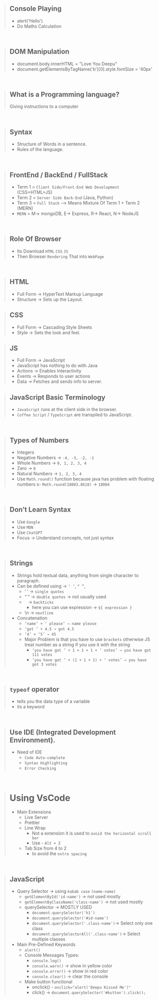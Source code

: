 > ## Console Playing
>
> - alert('Hello')
> - Do Maths Calculation

<br>

> ## DOM Manipulation
>
> - document.body.innerHTML = "Love You Deepu"
> - document.getElementsByTagName('b')[0].style.fontSize = '40px'

<br>

> ## What is a Programming language?
>
> Giving instructions to a computer

<br>

> ## Syntax
>
> - Structure of Words in a sentence.
> - Rules of the language.

<br>

> ## FrontEnd / BackEnd / FullStack
>
> - Term 1 = `Client Side/Front-End Web Development` (CSS+HTML+JS)
> - Term 2 = `Server Side Back-End` (Java, Python)
> - Term 3 = `Full Stack` --> Means Mixture Of Term 1 + Term 2 (MERN)
> - `MERN` = M-> mongoDB, E-> Express, R-> React, N-> NodeJS

<br>

> ## Role Of Browser
>
> - Its Download `HTML` `CSS` `JS`
> - Then Browser `Rendering` That into `WebPage`

<br>

> ## HTML
>
> - Full Form → HyperText Markup Language
> - Structure → Sets up the Layout.

> ## CSS
>
> - Full Form → Cascading Style Sheets
> - Style → Sets the look and feel.

> ## JS
>
> - Full Form → JavaScript
> - JavaScript has nothing to do with Java
> - Actions → Enables Interactivity
> - Events → Responds to user actions
> - Data → Fetches and sends info to server.

> ## JavaScript Basic Terminology
>
> - `JavaScript` runs at the client side in the browser.
> - `Coffee Script` / `TypeScript` are transpiled to JavaScript.

<br>

> ## Types of Numbers
>
> - Integers
> - Negative Numbers → `-4, -3, -2, -1`
> - Whole Numbers → `0, 1, 2, 3, 4`
> - Zero → `0`
> - Natural Numbers → `1, 2, 3, 4`
> - Use `Math.round()` function because java has problem with floating numbers
>   s- `Math.round(18003.8618)` → `18004`

<br>

> ## Don’t Learn Syntax
>
> - Use `Google`
> - Use `MDN`
> - Use `ChatGPT`
> - Focus → Understand concepts, not just syntax

<br>

> ## Strings
>
> - Strings hold textual data, anything from single character to paragraph.
> - Can be defined using → `‘ ’`, `“ ”`,` `
>   - ‘ ’ → `single quotes`
>   - “ ” → `double quotes` → not usually used
>   - ` ` → `backticks`
>     - here you can use expression → `${ expression }`
>   - \n → `nextline`
> - Concatenation
>   - `‘name’ + ‘ please’ → name please`
>   - `‘got ’ + 4.5 → got 4.5`
>   - `‘4’ + ‘5’ → 45`
>   - Major Problem is that you have to use `brackets` otherwise JS treat number as a string if you use it with the string
>     - `‘you have got ’ + 1 + 1 + 1 + ‘ votes’ → you have got 111 votes`
>     - `‘you have got ’ + (1 + 1 + 1) + ‘ votes’ → you have got 3 votes`

<br>

> ## `typeof` operator
>
> - tells you the data type of a variable
> - its a keyword

<br>

> ## Use IDE (Integrated Development Environment).
>
> - Need of IDE
>   - `Code Auto-complete`
>   - `Syntax Highlighting`
>   - `Error Checking`

<br>

> # Using VsCode
>
> - Main Extensions
>   - Live Server
>   - Prettier
>   - Line Wrap
>     - Not a extension it is used to `avoid the horizontal scroll bar`
>     - Use - `Alt + Z`
>   - Tab Size from 4 to 2
>     - to avoid the `extra spacing`

<br>

> ## JavaScript
>
> - Query Selector → using `kabab case` `(name-name)`
>   - `getElementById('id-name')` → not used mostly
>   - `getElementByClassName('class-name')` → not used mostly
>   - querySelector → MOSTLY USED
>     - `document.querySelector('h1')`
>     - `document.querySelector('#id-name')`
>     - `document.querySelector('.class-name')`-> Select only one class
>     - `document.querySelectorAll('.class-name')`-> Select multiple classes
> - Main Pre-Defined Keywords
>   - `alert()`
>   - Console Messages Types:
>     - `console.log()`
>     - `console.warn()` → show in yellow color
>     - `console.error()` → show in red color
>     - `console.clear()` → clear the console
>   - Make button functional
>     - onclick() - `onclick="alert('Deepu Kissed Me')"`
>     - click() → `document.querySelector('#button').click();`
